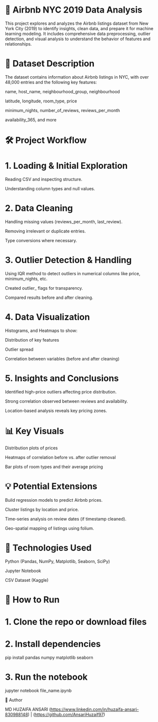 # 🏡 Airbnb NYC 2019 Data Analysis

This project explores and analyzes the Airbnb listings dataset from New York City (2019) to identify insights, clean data, and prepare it for machine learning modeling. It includes comprehensive data preprocessing, outlier detection, and visual analysis to understand the behavior of features and relationships.

# 📁 Dataset Description

The dataset contains information about Airbnb listings in NYC, with over 48,000 entries and the following key features:

name, host_name, neighbourhood_group, neighbourhood

latitude, longitude, room_type, price

minimum_nights, number_of_reviews, reviews_per_month

availability_365, and more

# 🛠️ Project Workflow

# 1. Loading & Initial Exploration

Reading CSV and inspecting structure.

Understanding column types and null values.

# 2. Data Cleaning

Handling missing values (reviews_per_month, last_review).

Removing irrelevant or duplicate entries.

Type conversions where necessary.

# 3. Outlier Detection & Handling

Using IQR method to detect outliers in numerical columns like price, minimum_nights, etc.

Created outlier_<column> flags for transparency.

Compared results before and after cleaning.

# 4. Data Visualization

Histograms, and Heatmaps to show:

Distribution of key features

Outlier spread

Correlation between variables (before and after cleaning)

# 5. Insights and Conclusions

Identified high-price outliers affecting price distribution.

Strong correlation observed between reviews and availability.

Location-based analysis reveals key pricing zones.

# 📊 Key Visuals

Distribution plots of prices

Heatmaps of correlation before vs. after outlier removal

Bar plots of room types and their average pricing

# 💡 Potential Extensions

Build regression models to predict Airbnb prices.

Cluster listings by location and price.

Time-series analysis on review dates (if timestamp cleaned).

Geo-spatial mapping of listings using folium.

# 🔧 Technologies Used
Python (Pandas, NumPy, Matplotlib, Seaborn, SciPy)

Jupyter Notebook

CSV Dataset (Kaggle)

# 📂 How to Run

# 1. Clone the repo or download files
# 2. Install dependencies

pip install pandas numpy matplotlib seaborn

# 3. Run the notebook

jupyter notebook file_name.ipynb

📌 Author

MD HUZAIFA ANSARI
(https://www.linkedin.com/in/huzaifa-ansari-830988148) | (https://github.com/AnsariHuzaif97)


